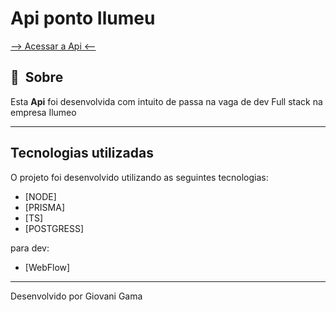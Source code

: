 # Api ponto Ilumeu

<a href="https://ilumeo-api-deploy.cyclic.app"> --> Acessar a Api <-- </a>

## 🔖&nbsp; Sobre

   Esta **Api** foi desenvolvida com intuito de passa na vaga de dev Full stack na empresa Ilumeo

---

## Tecnologias utilizadas

O projeto foi desenvolvido utilizando as seguintes tecnologias:

- [NODE]
- [PRISMA]
- [TS]
- [POSTGRESS]

para dev:

- [WebFlow]

---

Desenvolvido por Giovani Gama
